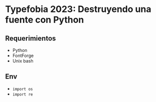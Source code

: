 # Typefobia 2023: Destruyendo una fuente con Python

## Requerimientos

-   Python
-   FontForge
-   Unix bash

## Env

-   `import os`
-   `import re`
